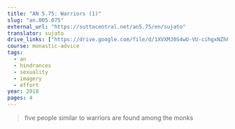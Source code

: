 ```yaml
---
title: "AN 5.75: Warriors (1)"
slug: "an.005.075"
external_url: "https://suttacentral.net/an5.75/en/sujato"
translator: sujato
drive_links: ["https://drive.google.com/file/d/1XVXMJ0S4wU-VU-cihgxNZhPOoPQTKHCs"]
course: monastic-advice
tags:
  - an
  - hindrances
  - sexuality
  - imagery
  - effort
year: 2018
pages: 4
---
```


> five people similar to warriors are found among the monks
